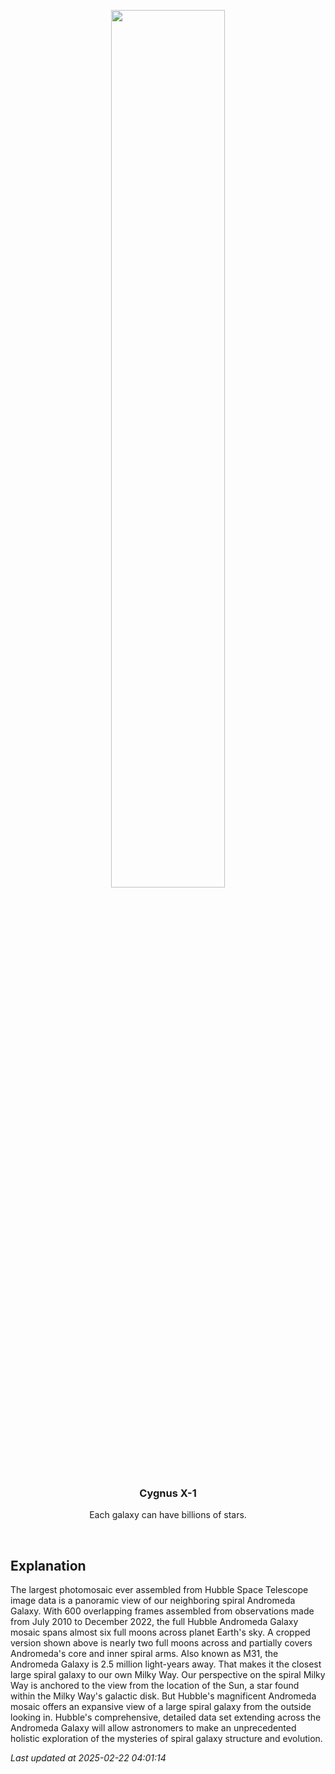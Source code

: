 <p align='center'>
    <img src='https://apod.nasa.gov/apod/image/2502/M31_HubbleMosaicCrop.jpg' width='60%' />
    <h3 align="center">Cygnus X-1</h3>
    <p align="center">Each galaxy can have billions of stars.</p>
</p>
<br/>

Explanation
--
The largest photomosaic ever assembled from Hubble Space Telescope image data is a panoramic view of our neighboring spiral Andromeda Galaxy. With 600 overlapping frames assembled from observations made from July 2010 to December 2022, the full Hubble Andromeda Galaxy mosaic spans almost six full moons across planet Earth's sky. A cropped version shown above is nearly two full moons across and partially covers Andromeda's core and inner spiral arms. Also known as M31, the Andromeda Galaxy is 2.5 million light-years away. That makes it the closest large spiral galaxy to our own Milky Way. Our perspective on the spiral Milky Way is anchored to the view from the location of the Sun, a star found within the Milky Way's galactic disk. But Hubble's magnificent Andromeda mosaic offers an expansive view of a large spiral galaxy from the outside looking in. Hubble's comprehensive, detailed data set extending across the Andromeda Galaxy will allow astronomers to make an unprecedented holistic exploration of the mysteries of spiral galaxy structure and evolution.


*Last updated at 2025-02-22 04:01:14*
